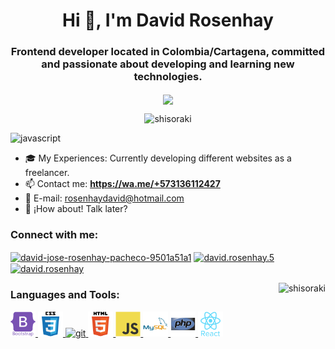<h1 align="center">Hi 👋, I'm David Rosenhay</h1>
<h3 align="center">Frontend developer located in Colombia/Cartagena, committed and passionate about developing and learning new technologies.</h3>

<div align="center">
            <a href="https://www.paypal.com/paypalme/davidrosenhay" target="_blank" style="display: inline-block;" >
                <img src="https://img.shields.io/badge/Donate-Buy%20Me%20A%20Coffee-blue" align="center"/> </a></div>
                
<dl><dd><dl><dd><dl><dd><dl><dd>

</dd></dl></dd></dl></dd></dl></dd></dl>   

<p align="center"> <img src="https://komarev.com/ghpvc/?username=shisoraki&label=Profile%20views&color=2282b9&style=flat-square" alt="shisoraki"/> </p>
         
         
![javascript](https://user-images.githubusercontent.com/108093698/198397912-7b7fe6d4-c86f-4908-bdd8-e3de6c5f06fc.gif)


- 🎓 My Experiences: Currently developing different websites as a freelancer.
- 📫 Contact me: **https://wa.me/+573136112427**
- 📧 E-mail: rosenhaydavid@hotmail.com
- 💬 ¡How about! Talk later?

<h3 align="left">Connect with me:</h3>
<p align="left">
<a href="https://linkedin.com/in/david-jose-rosenhay-pacheco-9501a51a1" target="blank"><img align="center" src="https://raw.githubusercontent.com/rahuldkjain/github-profile-readme-generator/master/src/images/icons/Social/linked-in-alt.svg" alt="david-jose-rosenhay-pacheco-9501a51a1" height="30" width="40" /></a>
<a href="https://fb.com/david.rosenhay.5" target="blank"><img align="center" src="https://raw.githubusercontent.com/rahuldkjain/github-profile-readme-generator/master/src/images/icons/Social/facebook.svg" alt="david.rosenhay.5" height="30" width="40" /></a>
<a href="https://instagram.com/david.rosenhay" target="blank"><img align="center" src="https://raw.githubusercontent.com/rahuldkjain/github-profile-readme-generator/master/src/images/icons/Social/instagram.svg" alt="david.rosenhay" height="30" width="40" /></a>
</p>

<p><img align="right" src="https://github-readme-stats.vercel.app/api/top-langs?username=shisoraki&show_icons=true&theme=dracula&locale=en&layout=compact" alt="shisoraki" /></p>

<h3 align="left">Languages and Tools:</h3>
<p align="left"> <a href="https://getbootstrap.com" target="_blank" rel="noreferrer"> <img src="https://raw.githubusercontent.com/devicons/devicon/master/icons/bootstrap/bootstrap-plain-wordmark.svg" alt="bootstrap" width="40" height="40"/> </a> <a href="https://www.w3schools.com/css/" target="_blank" rel="noreferrer"> <img src="https://raw.githubusercontent.com/devicons/devicon/master/icons/css3/css3-original-wordmark.svg" alt="css3" width="40" height="40"/> </a> <a href="https://git-scm.com/" target="_blank" rel="noreferrer"> <img src="https://www.vectorlogo.zone/logos/git-scm/git-scm-icon.svg" alt="git" width="40" height="40"/> </a> <a href="https://www.w3.org/html/" target="_blank" rel="noreferrer"> <img src="https://raw.githubusercontent.com/devicons/devicon/master/icons/html5/html5-original-wordmark.svg" alt="html5" width="40" height="40"/> </a> <a href="https://developer.mozilla.org/en-US/docs/Web/JavaScript" target="_blank" rel="noreferrer"> <img src="https://raw.githubusercontent.com/devicons/devicon/master/icons/javascript/javascript-original.svg" alt="javascript" width="40" height="40"/> </a>  <a href="https://www.mysql.com/" target="_blank" rel="noreferrer"> <img src="https://raw.githubusercontent.com/devicons/devicon/master/icons/mysql/mysql-original-wordmark.svg" alt="mysql" width="40" height="40"/> </a> <a href="https://www.php.net" target="_blank" rel="noreferrer"> <img src="https://raw.githubusercontent.com/devicons/devicon/master/icons/php/php-original.svg" alt="php" width="40" height="40"/> </a> <a href="https://reactjs.org/" target="_blank" rel="noreferrer"> <img src="https://raw.githubusercontent.com/devicons/devicon/master/icons/react/react-original-wordmark.svg" alt="react" width="40" height="40"/> </a> </p>
